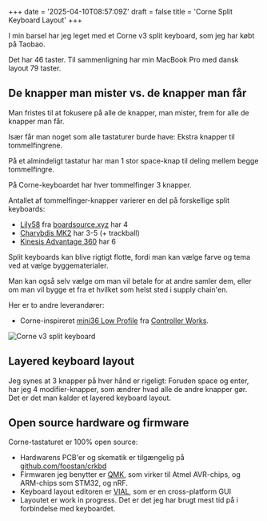 +++
date = '2025-04-10T08:57:09Z'
draft = false
title = 'Corne Split Keyboard Layout'
+++

I min barsel har jeg leget med et Corne v3 split keyboard, som jeg har købt på Taobao.

Det har 46 taster. Til sammenligning har min MacBook Pro med dansk layout 79 taster.

## De knapper man mister vs. de knapper man får

Man fristes til at fokusere på alle de knapper, man mister, frem for alle de knapper man får.

Især får man noget som alle tastaturer burde have: Ekstra knapper til tommelfingrene.

På et almindeligt tastatur har man 1 stor space-knap til deling mellem begge tommelfingre.

På Corne-keyboardet har hver tommelfinger 3 knapper.

Antallet af tommelfinger-knapper varierer en del på forskellige split
keyboards:

- [Lily58](https://www.boardsource.xyz/products/lily58) fra [boardsource.xyz][bs-xyz] har 4
- [Charybdis MK2](https://bastardkb.com/charybdis/) har 3-5 (+ trackball)
- [Kinesis Advantage 360](https://kinesis-ergo.com/keyboards/advantage360/) har 6

[bs-xyz]: https://www.boardsource.xyz/ (amerikansk webshop)


Split keyboards kan blive rigtigt flotte, fordi man kan vælge farve og tema ved
at vælge byggematerialer.

Man kan også selv vælge om man vil betale for at andre samler dem, eller om man
vil bygge et fra et hvilket som helst sted i supply chain'en.

Her er to andre leverandører:

- Corne-inspireret [mini36 Low Profile][controller-works-mini36] fra [Controller Works][controller-works].

[controller-works-mini36]: https://controller.works/products/mini36-low-profile-ergonomic-keyboard
[controller-works]: https://controller.works/

![Corne v3 split keyboard](/img/corne-v3-split-keyboard.jpeg)

## Layered keyboard layout

Jeg synes at 3 knapper på hver hånd er rigeligt: Foruden space og enter, har
jeg 4 modifier-knapper, som ændrer hvad alle de andre knapper gør. Det er det
man kalder et layered keyboard layout.

## Open source hardware og firmware

Corne-tastaturet er 100% open source:

- Hardwarens PCB'er og skematik er tilgængelig på [github.com/foostan/crkbd](https://github.com/foostan/crkbd#corne-keyboard)
- Firmwaren jeg benytter er [QMK](https://qmk.fm/), som virker til Atmel AVR-chips, og ARM-chips som STM32, og nRF.
- Keyboard layout editoren er [VIAL](https://get.vial.today/), som er en cross-platform GUI
- Layoutet er work in progress. Det er det jeg har brugt mest tid på i forbindelse med keyboardet.

